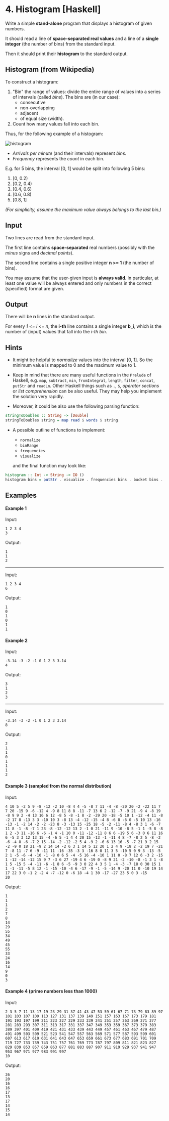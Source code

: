 # 4. Histogram [Haskell]

Write a simple **stand-alone** program that displays a histogram of given numbers.

It should read a line of **space-separated real values** and a line of a **single integer** (the number of bins) from the standard input.

Then it should print their **histogram** to the standard output.

## Histogram (from Wikipedia)

To construct a histogram:
1. "Bin" the range of values:
divide the entire range of values into a series of intervals (called *bins*).
The bins are (in our case):
    * consecutive
    * non-overlapping 
    * adjacent 
    * of equal size (width).
2. Count how many values fall into each bin.

Thus, for the following example of a histogram:

![histogram](histogram.svg)

* *Arrivals per minute* (and their intervals) represent *bins*.
* *Frequency* represents the *count* in each bin.

E.g. for 5 bins, the interval [0, 1] would be split into following 5 bins:
1. [0, 0.2)
2. [0.2, 0.4)
3. [0.4, 0.6)
4. [0.6, 0.8)
5. [0.8, 1]

*(For simplicity, assume the maximum value always belongs to the last bin.)*

## Input
Two lines are read from the standard input.

The first line contains **space-separated** real numbers (possibly with the *minus* signs and *decimal points*).

The second line contains a single positive integer **n >= 1** (the number of bins). 

You may assume that the user-given input is **always valid**.
In particular, at least one value will be always entered and only numbers in the correct (specified) format are given.

## Output
There will be **n** lines in the standard output.

For every *1 <= i <= n*, the **i-th** line contains a single integer **b_i**, which is the number of (input) values that fall into the *i-th bin*.

## Hints
* It might be helpful to *normalize* values into the interval [0, 1].
So the minimum value is mapped to 0 and the maximum value to 1.

* Keep in mind that there are many useful functions in the `Prelude` of Haskell,
e.g. `map`, `subtract`, `min`, `fromIntegral`, `length`, `filter`, `concat`, `putStr` and `readLn`.
Other Haskell things such as `.`, `$`, *operator sections* or *list comprehension* can be also useful.
They may help you implement the solution very rapidly.

* Moreover, it could be also use the following parsing function:
```haskell
stringToDoubles :: String -> [Double]
stringToDoubles string = map read $ words $ string
```

* A possible outline of functions to implement:
    * `normalize`
    * `binRange`
    * `frequencies`
    * `visualize`

    and the final function may look like:
```haskell
histogram :: Int -> String -> IO ()
histogram bins = putStr . visualize . frequencies bins . bucket bins . normalize . stringToDoubles
```

## Examples

#### Example 1
Input:
```
1 2 3 4
3
```
Output:
```
1
1
2
```
___

Input:
```
1 2 3 4
6
```
Output:
```
1
0
1
0
1
1
```

#### Example 2
Input:
```
-3.14 -3 -2 -1 0 1 2 3 3.14
4
```
Output:
```
3
1
2
3
```
___
Input:
```
-3.14 -3 -2 -1 0 1 2 3 3.14
8
```
Output:
```
2
1
1
0
1
1
1
2
```

#### Example 3 (sampled from the normal distribution)
Input:
```
4 10 5 -2 5 9 -8 -12 -2 10 -8 4 4 -5 -8 7 11 -4 -8 -20 20 -2 -22 11 7 7 20 -15 9 -6 -12 4 -9 8 11 8 8 -11 -7 13 6 2 -12 -7 -9 21 -9 4 -8 19 -8 9 9 2 -4 13 16 6 12 -8 5 -8 -1 8 -2 -29 20 -18 -5 10 1 -12 -4 11 -8 -2 17 8 -13 3 3 -10 10 3 -8 13 -4 -12 -15 -4 8 -6 8 -6 0 -5 10 13 -16 -13 -1 -2 14 -2 -2 -23 8 -3 -13 15 -25 18 -5 -2 -11 -8 4 -8 3 1 -6 -7 11 8 -1 -8 -7 1 23 -8 -12 -12 13 2 -1 0 21 -11 9 -10 -8 5 -1 1 -5 8 -8 1 2 -3 11 -16 6 -6 -1 4 -1 10 0 -11 -12 -11 8 6 6 -19 5 6 -3 0 6 11 16 6 -5 3 3 12 13 15 -4 -6 5 -1 4 4 20 15 -13 -1 -11 4 8 -7 -8 2 5 -8 -2 -6 -4 8 -6 -7 2 15 -14 -2 -12 -2 5 4 -9 2 -6 6 13 16 -5 -7 21 9 2 15 -2 -9 0 18 21 -9 2 14 14 -2 6 3 1 14 5 12 20 1 2 4 9 -18 2 -2 19 7 -21 7 -8 11 -7 6 -9 -11 11 -16 -35 -3 3 -16 8 0 11 3 5 -10 5 0 9 3 -13 -5 2 1 -5 -6 -4 -10 -1 -8 0 6 5 -4 -5 16 -4 -10 1 11 0 -8 7 12 6 -3 2 -15 1 -12 -14 -12 15 9 7 -3 6 27 -19 4 6 -19 0 -8 9 21 -2 -10 -8 -1 3 1 -8 1 5 -15 5 -4 -11 -6 -1 8 6 -5 -9 3 0 22 4 3 5 1 -4 -3 -7 18 0 30 15 1 1 -1 -11 -5 8 12 -1 -15 -10 -4 6 -17 -9 -1 -5 -14 9 -20 11 0 -10 19 14 17 22 3 0 -1 2 -2 4 -7 -12 0 -6 18 -4 1 30 -17 -27 23 5 0 3 -15
20
```
Output:
```
1
1
1
2
7
8
14
29
55
34
49
45
55
33
24
16
14
9
0
3
```

#### Example 4 (prime numbers less than 1000)
Input:
```
2 3 5 7 11 13 17 19 23 29 31 37 41 43 47 53 59 61 67 71 73 79 83 89 97 101 103 107 109 113 127 131 137 139 149 151 157 163 167 173 179 181 191 193 197 199 211 223 227 229 233 239 241 251 257 263 269 271 277 281 283 293 307 311 313 317 331 337 347 349 353 359 367 373 379 383 389 397 401 409 419 421 431 433 439 443 449 457 461 463 467 479 487 491 499 503 509 521 523 541 547 557 563 569 571 577 587 593 599 601 607 613 617 619 631 641 643 647 653 659 661 673 677 683 691 701 709 719 727 733 739 743 751 757 761 769 773 787 797 809 811 821 823 827 829 839 853 857 859 863 877 881 883 887 907 911 919 929 937 941 947 953 967 971 977 983 991 997
10
```
Output:
```
26
20
16
16
17
13
17
14
15
14
```
